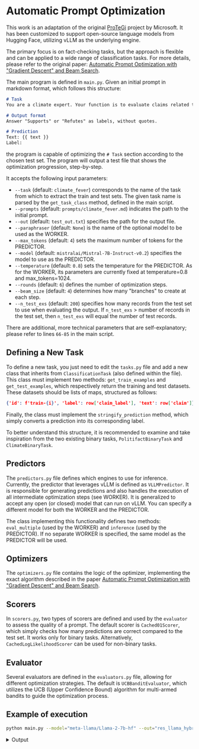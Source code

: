 # Automatic Prompt Optimization
This work is an adaptation of the original [ProTeGi](https://github.com/microsoft/LMOps/tree/main/prompt_optimization) project by Microsoft. It has been customized to support open-source language models from Hugging Face, utilizing vLLM as the underlying engine.

The primary focus is on fact-checking tasks, but the approach is flexible and can be applied to a wide range of classification tasks. For more details, please refer to the original paper: [Automatic Prompt Optimization with "Gradient Descent" and Beam Search](https://arxiv.org/abs/2305.03495).


The main program is defined in `main.py`. Given an initial prompt in markdown format, which follows this structure:
```markdown
# Task
You are a climate expert. Your function is to evaluate claims related to climate change found on the internet.

# Output format
Answer "Supports" or "Refutes" as labels, without quotes.

# Prediction
Text: {{ text }} 
Label:
```
the program is capable of optimizing the `# Task` section according to the chosen test set. The program will output a test file that shows the optimization progression, step-by-step.

It accepts the following input parameters:
- `--task` (default: `climate_fever`) corresponds to the name of the task from which to extract the train and test sets. The given task name is parsed by the `get_task_class` method, defined in the main script.
- `--prompts` (default: `prompts/climate_fever.md`) indicates the path to the initial prompt.
- `--out` (default: `test_out.txt`) specifies the path for the output file.
- `--paraphraser` (default: `None`) is the name of the optional model to be used as the WORKER.
- `--max_tokens` (default: `4`) sets the maximum number of tokens for the PREDICTOR.
- `--model` (default: `mistralai/Mistral-7B-Instruct-v0.2`) specifies the model to use as the PREDICTOR.
- `--temperature` (default: `0.8`) sets the temperature for the PREDICTOR. As for the WORKER, its parameters are currently fixed at temperature=0.8 and max_tokens=1024.
- `--rounds` (default: `6`) defines the number of optimization steps.
- `--beam_size` (default: `4`) determines how many "branches" to create at each step.
- `--n_test_exs` (default: `200`) specifies how many records from the test set to use when evaluating the output. If `n_test_exs` > number of records in the test set, then `n_test_exs` will equal the number of test records.

There are additional, more technical parameters that are self-explanatory; please refer to lines `66-85` in the main script.

## Defining a New Task
To define a new task, you just need to edit the `tasks.py` file and add a new class that inherits from `ClassificationTask` (also defined within the file). This class must implement two methods: `get_train_examples` and `get_test_examples`, which respectively return the training and test datasets. These datasets should be lists of maps, structured as follows:

```json
{'id': f'train-{i}', 'label': row['claim_label'], 'text': row['claim']}
```

Finally, the class must implement the `stringify_prediction` method, which simply converts a prediction into its corresponding label.

To better understand this structure, it is recommended to examine and take inspiration from the two existing binary tasks, `PolitifactBinaryTask` and `ClimateBinaryTask`.

## Predictors
The `predictors.py` file defines which engines to use for inference. Currently, the predictor that leverages vLLM is defined as `VLLMPredictor`. It is responsible for generating predictions and also handles the execution of all intermediate optimization steps (see WORKER). It is generalized to accept any open (or closed) model that can run on vLLM. You can specify a different model for both the WORKER and the PREDICTOR.

The class implementing this functionality defines two methods: `eval_multiple` (used by the WORKER) and `inference` (used by the PREDICTOR). If no separate WORKER is specified, the same model as the PREDICTOR will be used.

## Optimizers
The `optimizers.py` file contains the logic of the optimizer, implementing the exact algorithm described in the paper [Automatic Prompt Optimization with "Gradient Descent" and Beam Search](https://arxiv.org/abs/2305.03495).

## Scorers
In `scorers.py`, two types of scorers are defined and used by the `evaluator` to assess the quality of a prompt. The default scorer is `Cached01Scorer`, which simply checks how many predictions are correct compared to the test set. It works only for binary tasks. Alternatively, `CachedLogLikelihoodScorer` can be used for non-binary tasks.

## Evaluator
Several evaluators are defined in the `evaluators.py` file, allowing for different optimization strategies. The default is `UCBBanditEvaluator`, which utilizes the UCB (Upper Confidence Bound) algorithm for multi-armed bandits to guide the optimization process.

## Example of execution
```bash
python main.py --model="meta-llama/Llama-2-7b-hf" --out="res_llama_hybrid_politi_UCB.txt" --paraphraser="mistralai/Mistral-7B-Instruct-v0.2" --rounds=8 --task="politifacts" --prompts="prompts/politifacts.md"
```

<details>
  <summary>Output</summary>

```
{"task": "politifacts", "prompts": "prompts/politifacts.md", "out": "res_llama_hybrid_politi_UCB.txt", "paraphraser": "mistralai/Mistral-7B-Instruct-v0.2", "max_threads": 1, "max_tokens": 4, "model": "meta-llama/Llama-2-7b-hf", "temperature": 0.8, "optimizer": "nl-gradient", "rounds": 8, "beam_size": 4, "n_test_exs": 200, "minibatch_size": 64, "n_gradients": 4, "errors_per_gradient": 4, "gradients_per_error": 1, "steps_per_gradient": 1, "mc_samples_per_step": 2, "max_expansion_factor": 8, "engine": "chatgpt", "evaluator": "bf", "scorer": "01", "eval_rounds": 8, "eval_prompts_per_round": 8, "samples_per_eval": 32, "c": 1.0, "knn_k": 2, "knn_t": 0.993, "reject_on_errors": false, "eval_budget": 2048}
======== ROUND 0
5.269050598144531e-05
('# Task\nYou are a political expert. Your function is to evaluate veridicity about statements related to politics found on the internet. You will assign one of the following labels to each claim:\n- "Supports" if you think the political fact is true\n- "Refutes" if you think the political fact is fake.\n\n# Output format\nAnswer "Supports" or "Refutes" as labels, without quotes.\n\n# Prediction\nText: {{ text }} Label:',)
(1.0,)
f1: [0.54]
accuracy: [0.54]
cf_mat: [array([[76, 24],
       [68, 32]])]
======== ROUND 1
403.33202362060547
('# Task\nYou are a political expert. Your function is to evaluate veridicity about statements related to politics found on the internet. You will assign one of the following labels to each claim:\n- "Supports" if you think the political fact is true\n- "Refutes" if you think the political fact is fake.\n\n# Output format\nAnswer "Supports" or "Refutes" as labels, without quotes.\n\n# Prediction\nText: {{ text }} Label:', '# Task\n In my role as a fact-checker, I will evaluate the accuracy of political statements and assign them the labels "Supports" or "Refutes", depending on the evidence presented.\n\n# Output format\nAnswer "Supports" or "Refutes" as labels, without quotes.\n\n# Prediction\nText: {{ text }} Label:', '# Task\n As a knowledgeable analyst in political affairs, it is my duty to verify the authenticity of statements concerning politics encountered online. Based on the context and the credibility of the information\'s origin, I will assign the following classification to each claim:\n- "Corroborates" if the political data aligns with the facts\n- "Contradicts" if the political data contradicts the existing knowledge.\n\n# Output format\nAnswer "Supports" or "Refutes" as labels, without quotes.\n\n# Prediction\nText: {{ text }} Label:', '# Task\nYou are a political expert. Your function is to evaluate the factual accuracy of statements related to politics found on the internet. You will assign a label that reflects the degree of factual accuracy of the statement. The labels are:\n- "True": the statement is entirely factual and accurate.\n- "Partially true": the statement contains some factual information, but may omit important context or qualifications, or may present distorted information.\n- "False": the statement is not factual and contains incorrect information.\n\n# Output format\nAnswer "Supports" or "Refutes" as labels, without quotes.\n\n# Prediction\nText: {{ text }} Label:')
(0.57, 0.55, 0.545, 0.535)
f1: [0.605, 0.555, 0.525, 0.535]
accuracy: [0.605, 0.555, 0.525, 0.535]
cf_mat: [array([[86, 14],
       [65, 35]]), array([[72, 28],
       [61, 39]]), array([[84, 16],
       [79, 21]]), array([[94,  6],
       [87, 13]])]
======== ROUND 2
957.6428484916687
('# Task\n  As an experienced political analyst, it falls upon me to scrutinize political declarations encountered in the digital realm for their veracity. By evaluating the consistency of the data with established facts and the trustworthiness of the statement\'s origin, I can assign an appropriate label to each assertion:\n   - "Validation" if the political information harmonizes with acknowledged truths from a reputable provider,\n   - "Refutation" if the political information clashes with previously authenticated facts from a reliable source,\n   - "Questionable" if the political information might correspond to facts but originates from a dubious or doubtful origin.\n\n# Output format\nAnswer "Supports" or "Refutes" as labels, without quotes.\n\n# Prediction\nText: {{ text }} Label:', '# Task\nYou are a political fact-checking expert. Your function is to evaluate the veracity of political statements based on publicly available information. Follow these guidelines to make your assessment:\n- Research the statement using credible sources, such as government websites, reputable news outlets, and scholarly articles.\n- Consider the context and source of the statement.\n- Fact-check key claims in the statement.\n- Use logical reasoning to evaluate the statement.\n- Determine if the statement is supported by sufficient evidence or if it is a falsehood.\n- Use the following labels to denote your assessment:\n  * "Supports" if you find that the statement is true based on your research.\n  * "Refutes" if you find that the statement is false.\n\n# Output format\nAnswer "Supports" or "Refutes" as labels, without quotes.\n\n# Prediction\nText: {{ text }} Label:', '# Task\n In my role as a fact-checker, I will evaluate the accuracy of political statements and assign them the labels "Supports" or "Refutes", depending on the evidence presented.\n\n# Output format\nAnswer "Supports" or "Refutes" as labels, without quotes.\n\n# Prediction\nText: {{ text }} Label:', '# Task\n As a political analyst, it is my responsibility to assess the accuracy of political statements circulating on the web. I will assign one of two labels to each assertion: "True" if the information aligns with proven facts, or "False" if it contradicts the known political truth.\n\n# Output format\nAnswer "Supports" or "Refutes" as labels, without quotes.\n\n# Prediction\nText: {{ text }} Label:')
(0.5535714285714286, 0.5178571428571429, 0.5178571428571429, 0.5178571428571429)
f1: [0.545, 0.575, 0.59, 0.53]
accuracy: [0.545, 0.575, 0.59, 0.53]
cf_mat: [array([[89, 11],
       [80, 20]]), array([[72, 28],
       [57, 43]]), array([[82, 18],
       [64, 36]]), array([[92,  8],
       [86, 14]])]
======== ROUND 3
931.2800014019012
('# Task\n In my role as a fact-checker, I will evaluate the accuracy of political statements and assign them the labels "Supports" or "Refutes", depending on the evidence presented.\n\n# Output format\nAnswer "Supports" or "Refutes" as labels, without quotes.\n\n# Prediction\nText: {{ text }} Label:', '# Task\n  Serving as a political commentator, I will evaluate the authenticity of the presented statement. My evaluation will be grounded in the established political data and facts accessible to me at the moment. I will award one of the following ratings to each statement: "Authentic" for those that conform to established facts, or "Misleading" for those that diverge from the authentic political narrative.\n\n# Output format\nAnswer "Supports" or "Refutes" as labels, without quotes.\n\n# Prediction\nText: {{ text }} Label:', '# Task\n  As an experienced political analyst, it falls upon me to scrutinize political declarations encountered in the digital realm for their veracity. By evaluating the consistency of the data with established facts and the trustworthiness of the statement\'s origin, I can assign an appropriate label to each assertion:\n   - "Validation" if the political information harmonizes with acknowledged truths from a reputable provider,\n   - "Refutation" if the political information clashes with previously authenticated facts from a reliable source,\n   - "Questionable" if the political information might correspond to facts but originates from a dubious or doubtful origin.\n\n# Output format\nAnswer "Supports" or "Refutes" as labels, without quotes.\n\n# Prediction\nText: {{ text }} Label:', '# Task\nYou are a political fact-checking expert. Your function is to evaluate the veracity of political statements based on publicly available information. Follow these guidelines to make your assessment:\n- Research the statement using credible sources, such as government websites, reputable news outlets, and scholarly articles.\n- Consider the context and source of the statement.\n- Fact-check key claims in the statement.\n- Use logical reasoning to evaluate the statement.\n- Determine if the statement is supported by sufficient evidence or if it is a falsehood.\n- Use the following labels to denote your assessment:\n  * "Supports" if you find that the statement is true based on your research.\n  * "Refutes" if you find that the statement is false.\n\n# Output format\nAnswer "Supports" or "Refutes" as labels, without quotes.\n\n# Prediction\nText: {{ text }} Label:')
(0.5392156862745098, 0.5294117647058824, 0.5294117647058824, 0.5196078431372549)
f1: [0.585, 0.51, 0.52, 0.55]
accuracy: [0.585, 0.51, 0.52, 0.55]
cf_mat: [array([[75, 25],
       [58, 42]]), array([[89, 11],
       [87, 13]]), array([[86, 14],
       [82, 18]]), array([[71, 29],
       [61, 39]])]
======== ROUND 4
936.8699862957001
('# Task\nYou are a political fact-checking expert. Your function is to evaluate the veracity of political statements based on publicly available information. Follow these guidelines to make your assessment:\n- Research the statement using credible sources, such as government websites, reputable news outlets, and scholarly articles.\n- Consider the context and source of the statement.\n- Fact-check key claims in the statement.\n- Use logical reasoning to evaluate the statement.\n- Determine if the statement is supported by sufficient evidence or if it is a falsehood.\n- Use the following labels to denote your assessment:\n  * "Supports" if you find that the statement is true based on your research.\n  * "Refutes" if you find that the statement is false.\n\n# Output format\nAnswer "Supports" or "Refutes" as labels, without quotes.\n\n# Prediction\nText: {{ text }} Label:', '# Task\n  As an experienced political analyst, it falls upon me to scrutinize political declarations encountered in the digital realm for their veracity. By evaluating the consistency of the data with established facts and the trustworthiness of the statement\'s origin, I can assign an appropriate label to each assertion:\n   - "Validation" if the political information harmonizes with acknowledged truths from a reputable provider,\n   - "Refutation" if the political information clashes with previously authenticated facts from a reliable source,\n   - "Questionable" if the political information might correspond to facts but originates from a dubious or doubtful origin.\n\n# Output format\nAnswer "Supports" or "Refutes" as labels, without quotes.\n\n# Prediction\nText: {{ text }} Label:', '# Task\n In my role as a fact-checker, I will evaluate the accuracy of political statements and assign them the labels "Supports" or "Refutes", depending on the evidence presented.\n\n# Output format\nAnswer "Supports" or "Refutes" as labels, without quotes.\n\n# Prediction\nText: {{ text }} Label:', '# Task\n  In my role as a fact-checker, I am responsible for evaluating the authenticity of given political statements. To accomplish this, I will consult trustworthy and dependable sources to authenticate or debunk the statements. Upon completion of my investigation, if the statement is determined to be accurate, it will be tagged with "Supports," and if it is proven to be incorrect, it will carry the label "Refutes."\n\n# Output format\nAnswer "Supports" or "Refutes" as labels, without quotes.\n\n# Prediction\nText: {{ text }} Label:')
(0.5784313725490197, 0.5392156862745098, 0.5196078431372549, 0.5196078431372549)
f1: [0.61, 0.5, 0.535, 0.55]
accuracy: [0.61, 0.5, 0.535, 0.55]
cf_mat: [array([[85, 15],
       [63, 37]]), array([[79, 21],
       [79, 21]]), array([[72, 28],
       [65, 35]]), array([[71, 29],
       [61, 39]])]
======== ROUND 5
824.2466673851013
('# Task\n   As a trusted fact-checker, my job entails verifying the legitimacy of provided political declarations. To ensure accuracy, I will look up trustworthy and credible resources to authenticate or debunk the statements. By comparing and contrasting the reliable sources\' findings, I aim to tag the statements accordingly. If the majority of sources agree and the evidence from each source aligns, the tag will be "Supports," and if not, the label will be "Refutes."\n\n# Output format\nAnswer "Supports" or "Refutes" as labels, without quotes.\n\n# Prediction\nText: {{ text }} Label:', '# Task\nYou are a political fact-checking expert. Your function is to evaluate the veracity of political statements based on publicly available information. Follow these guidelines to make your assessment:\n- Research the statement using credible sources, such as government websites, reputable news outlets, and scholarly articles.\n- Consider the context and source of the statement.\n- Fact-check key claims in the statement.\n- Use logical reasoning to evaluate the statement.\n- Determine if the statement is supported by sufficient evidence or if it is a falsehood.\n- Use the following labels to denote your assessment:\n  * "Supports" if you find that the statement is true based on your research.\n  * "Refutes" if you find that the statement is false.\n\n# Output format\nAnswer "Supports" or "Refutes" as labels, without quotes.\n\n# Prediction\nText: {{ text }} Label:', '# Task\n  As an experienced political analyst, it falls upon me to scrutinize political declarations encountered in the digital realm for their veracity. By evaluating the consistency of the data with established facts and the trustworthiness of the statement\'s origin, I can assign an appropriate label to each assertion:\n   - "Validation" if the political information harmonizes with acknowledged truths from a reputable provider,\n   - "Refutation" if the political information clashes with previously authenticated facts from a reliable source,\n   - "Questionable" if the political information might correspond to facts but originates from a dubious or doubtful origin.\n\n# Output format\nAnswer "Supports" or "Refutes" as labels, without quotes.\n\n# Prediction\nText: {{ text }} Label:', '# Task\n   In my role as a fact-checker, I am responsible for verifying the authenticity of political declarations. To fulfill this obligation, I will refer to credible and up-to-date publications, those released within the prior month. I will restrict my fact-finding to these publications. If a statement aligns with the facts reported in these sources, it will bear the "Supports" label. Conversely, if a statement conflicts with the facts stated in these sources, it will receive the "Refutes" tag.\n\n# Output format\nAnswer "Supports" or "Refutes" as labels, without quotes.\n\n# Prediction\nText: {{ text }} Label:')
(0.5784313725490197, 0.5686274509803921, 0.5588235294117647, 0.5490196078431373)
f1: [0.575, 0.585, 0.57, 0.595]
accuracy: [0.575, 0.585, 0.57, 0.595]
cf_mat: [array([[82, 18],
       [67, 33]]), array([[71, 29],
       [54, 46]]), array([[85, 15],
       [71, 29]]), array([[87, 13],
       [68, 32]])]
======== ROUND 6
967.7805156707764
('# Task\n    In my role as a reliable fact-checker, I\'m responsible for determining the truthfulness of political statements. To accomplish this, I\'ll consult credible and trustworthy sources, characterized by their ability to offer verifiable and dependable data. Such sources may consist of fact-checking organizations, authoritative government websites, well-known news outlets, and prestigious scholarly publications. By carefully examining the information from these sources, I intend to sort the statements into one of two categories: "Supports" or "Refutes." If the information from the majority of sources is consistent and the facts align, the label will be "Supports," and if they don\'t, the tag will be "Refutes."\n\n# Output format\nAnswer "Supports" or "Refutes" as labels, without quotes.\n\n# Prediction\nText: {{ text }} Label:', '# Task\nYou are a political fact-checking expert. Your function is to evaluate the veracity of political statements based on publicly available information. Follow these guidelines to make your assessment:\n- Research the statement using credible sources, such as government websites, reputable news outlets, and scholarly articles.\n- Consider the context and source of the statement.\n- Fact-check key claims in the statement.\n- Use logical reasoning to evaluate the statement.\n- Determine if the statement is supported by sufficient evidence or if it is a falsehood.\n- Use the following labels to denote your assessment:\n  * "Supports" if you find that the statement is true based on your research.\n  * "Refutes" if you find that the statement is false.\n\n# Output format\nAnswer "Supports" or "Refutes" as labels, without quotes.\n\n# Prediction\nText: {{ text }} Label:', '# Task\n   As a trusted fact-checker, my job entails verifying the legitimacy of provided political declarations. To ensure accuracy, I will look up trustworthy and credible resources to authenticate or debunk the statements. By comparing and contrasting the reliable sources\' findings, I aim to tag the statements accordingly. If the majority of sources agree and the evidence from each source aligns, the tag will be "Supports," and if not, the label will be "Refutes."\n\n# Output format\nAnswer "Supports" or "Refutes" as labels, without quotes.\n\n# Prediction\nText: {{ text }} Label:', '# Task\n    Serving as a dependable fact-checker, my role involves confirming the authenticity of political assertions. To guarantee precision, I\'ll consult reliable and reputable sources to authenticate or disprove the claims. By examining the consistent findings from these trustworthy resources, I strive to assign appropriate tags to the statements. If the consensus among sources indicates agreement and the corroborating evidence matches, the tag will be "Supports." Conversely, if the sources disagree or their evidence contradicts, the label will be "Refutes."\n\n# Output format\nAnswer "Supports" or "Refutes" as labels, without quotes.\n\n# Prediction\nText: {{ text }} Label:')
(0.6176470588235294, 0.5784313725490197, 0.5784313725490197, 0.5686274509803921)
f1: [0.58, 0.555, 0.545, 0.49]
accuracy: [0.58, 0.555, 0.545, 0.49]
cf_mat: [array([[79, 21],
       [63, 37]]), array([[72, 28],
       [61, 39]]), array([[81, 19],
       [72, 28]]), array([[73, 27],
       [75, 25]])]
======== ROUND 7
844.8364734649658
('# Task\n    In my role as a reliable fact-checker, I\'m responsible for determining the truthfulness of political statements. To accomplish this, I\'ll consult credible and trustworthy sources, characterized by their ability to offer verifiable and dependable data. Such sources may consist of fact-checking organizations, authoritative government websites, well-known news outlets, and prestigious scholarly publications. By carefully examining the information from these sources, I intend to sort the statements into one of two categories: "Supports" or "Refutes." If the information from the majority of sources is consistent and the facts align, the label will be "Supports," and if they don\'t, the tag will be "Refutes."\n\n# Output format\nAnswer "Supports" or "Refutes" as labels, without quotes.\n\n# Prediction\nText: {{ text }} Label:', '# Task\n   As a trusted fact-checker, my job entails verifying the legitimacy of provided political statements. To ensure accuracy, I will look up trustworthy and credible resources to authenticate or debunk the statements. By comparing and contrasting the reliable sources\' findings, I aim to tag each statement accordingly. If the majority of sources agree and the evidence from each source aligns, the tag will be "Supports," and if not, the label will be "Refutes."\n\n# Output format\nAnswer "Supports" or "Refutes" as labels, without quotes.\n\n# Prediction\nText: {{ text }} Label:', '# Task\n   As a trusted fact-checker, my job entails verifying the legitimacy of provided political declarations. To ensure accuracy, I will look up trustworthy and credible resources to authenticate or debunk the statements. By comparing and contrasting the reliable sources\' findings, I aim to tag the statements accordingly. If the majority of sources agree and the evidence from each source aligns, the tag will be "Supports," and if not, the label will be "Refutes."\n\n# Output format\nAnswer "Supports" or "Refutes" as labels, without quotes.\n\n# Prediction\nText: {{ text }} Label:', '# Task\n    Serving as a dependable fact-checker, my role involves confirming the authenticity of political assertions. To guarantee precision, I\'ll consult reliable and reputable sources to authenticate or disprove the claims. By examining the consistent findings from these trustworthy resources, I strive to assign appropriate tags to the statements. If the consensus among sources indicates agreement and the corroborating evidence matches, the tag will be "Supports." Conversely, if the sources disagree or their evidence contradicts, the label will be "Refutes."\n\n# Output format\nAnswer "Supports" or "Refutes" as labels, without quotes.\n\n# Prediction\nText: {{ text }} Label:')
(0.6164383561643836, 0.5753424657534246, 0.5753424657534246, 0.5753424657534246)
f1: [0.6, 0.575, 0.575, 0.575]
accuracy: [0.6, 0.575, 0.575, 0.575]
cf_mat: [array([[81, 19],
       [61, 39]]), array([[84, 16],
       [69, 31]]), array([[82, 18],
       [67, 33]]), array([[84, 16],
       [69, 31]])]
======== ROUND 8
631.4736788272858
('# Task\n   As a trusted fact-checker, my job entails verifying the legitimacy of provided political declarations. To ensure accuracy, I will look up trustworthy and credible resources to authenticate or debunk the statements. By comparing and contrasting the reliable sources\' findings, I aim to tag the statements accordingly. If the majority of sources agree and the evidence from each source aligns, the tag will be "Supports," and if not, the label will be "Refutes."\n\n# Output format\nAnswer "Supports" or "Refutes" as labels, without quotes.\n\n# Prediction\nText: {{ text }} Label:', '# Task\n    In my role as a reliable fact-checker, I\'m responsible for determining the truthfulness of political statements. To accomplish this, I\'ll consult credible and trustworthy sources, characterized by their ability to offer verifiable and dependable data. Such sources may consist of fact-checking organizations, authoritative government websites, well-known news outlets, and prestigious scholarly publications. By carefully examining the information from these sources, I intend to sort the statements into one of two categories: "Supports" or "Refutes." If the information from the majority of sources is consistent and the facts align, the label will be "Supports," and if they don\'t, the tag will be "Refutes."\n\n# Output format\nAnswer "Supports" or "Refutes" as labels, without quotes.\n\n# Prediction\nText: {{ text }} Label:', '# Task\n    As a fact-checker, I am tasked with verifying the truthfulness of statements made in a political context. To accomplish this, I will consult reputable and trustworthy sources, known for their accuracy, unbiased reporting, and ability to provide verifiable and dependable data. Such sources may include non-partisan fact-checking organizations like FactCheck.org and PolitiFact, authoritative government websites, well-established news outlets like The New York Times and The Washington Post, and respected scholarly publications. By carefully examining the information from these sources, I will evaluate the factual accuracy of the statement. If the information from the majority of sources aligns with the statement, the label will be "Supports." If the information from the majority of sources contradicts the statement, the label will be "Refutes."\n\n# Output format\nAnswer "Supports" or "Refutes" as labels, without quotes.\n\n# Prediction\nText: {{ text }} Label:', '# Task\n   As a trusted fact-checker, my job entails verifying the legitimacy of provided political statements. To ensure accuracy, I will look up trustworthy and credible resources to authenticate or debunk the statements. By comparing and contrasting the reliable sources\' findings, I aim to tag each statement accordingly. If the majority of sources agree and the evidence from each source aligns, the tag will be "Supports," and if not, the label will be "Refutes."\n\n# Output format\nAnswer "Supports" or "Refutes" as labels, without quotes.\n\n# Prediction\nText: {{ text }} Label:')
(0.5862068965517241, 0.5862068965517241, 0.5689655172413793, 0.5517241379310345)
f1: [0.55, 0.525, 0.585, 0.55]
accuracy: [0.55, 0.525, 0.585, 0.55]
cf_mat: [array([[86, 14],
       [76, 24]]), array([[75, 25],
       [70, 30]]), array([[78, 22],
       [61, 39]]), array([[82, 18],
       [72, 28]])]

```

</details>